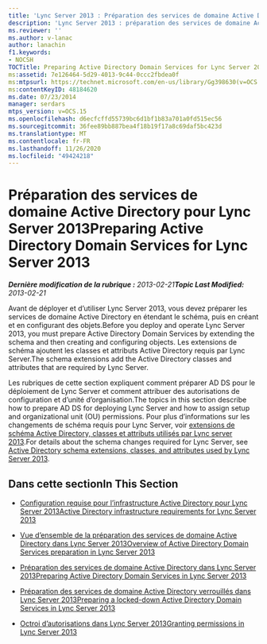 ```yaml
---
title: 'Lync Server 2013 : Préparation des services de domaine Active Directory'
description: 'Lync Server 2013 : préparation des services de domaine Active Directory.'
ms.reviewer: ''
ms.author: v-lanac
author: lanachin
f1.keywords:
- NOCSH
TOCTitle: Preparing Active Directory Domain Services for Lync Server 2013
ms:assetid: 7e126464-5d29-4013-9c44-0ccc2fbdea0f
ms:mtpsurl: https://technet.microsoft.com/en-us/library/Gg398630(v=OCS.15)
ms:contentKeyID: 48184620
ms.date: 07/23/2014
manager: serdars
mtps_version: v=OCS.15
ms.openlocfilehash: d6ecfcffd55739bc6d1bf1b83a701a0fd515ec56
ms.sourcegitcommit: 36fee89bb887bea4f18b19f17a8c69daf5bc423d
ms.translationtype: MT
ms.contentlocale: fr-FR
ms.lasthandoff: 11/26/2020
ms.locfileid: "49424218"
---
```

# <a name="preparing-active-directory-domain-services-for-lync-server-2013"></a><span data-ttu-id="d3a16-103">Préparation des services de domaine Active Directory pour Lync Server 2013</span><span class="sxs-lookup"><span data-stu-id="d3a16-103">Preparing Active Directory Domain Services for Lync Server 2013</span></span>

<div data-xmlns="http://www.w3.org/1999/xhtml">

<div class="topic" data-xmlns="http://www.w3.org/1999/xhtml" data-msxsl="urn:schemas-microsoft-com:xslt" data-cs="https://msdn.microsoft.com/">

<div data-asp="https://msdn2.microsoft.com/asp">



</div>

<div id="mainSection">

<div id="mainBody"><span data-ttu-id="d3a16-104">

<span> </span></span><span class="sxs-lookup"><span data-stu-id="d3a16-104">

<span> </span></span></span>

<span data-ttu-id="d3a16-105">_**Dernière modification de la rubrique :** 2013-02-21_</span><span class="sxs-lookup"><span data-stu-id="d3a16-105">_**Topic Last Modified:** 2013-02-21_</span></span>

<span data-ttu-id="d3a16-106">Avant de déployer et d’utiliser Lync Server 2013, vous devez préparer les services de domaine Active Directory en étendant le schéma, puis en créant et en configurant des objets.</span><span class="sxs-lookup"><span data-stu-id="d3a16-106">Before you deploy and operate Lync Server 2013, you must prepare Active Directory Domain Services by extending the schema and then creating and configuring objects.</span></span> <span data-ttu-id="d3a16-107">Les extensions de schéma ajoutent les classes et attributs Active Directory requis par Lync Server.</span><span class="sxs-lookup"><span data-stu-id="d3a16-107">The schema extensions add the Active Directory classes and attributes that are required by Lync Server.</span></span>

<span data-ttu-id="d3a16-108">Les rubriques de cette section expliquent comment préparer AD DS pour le déploiement de Lync Server et comment attribuer des autorisations de configuration et d’unité d’organisation.</span><span class="sxs-lookup"><span data-stu-id="d3a16-108">The topics in this section describe how to prepare AD DS for deploying Lync Server and how to assign setup and organizational unit (OU) permissions.</span></span> <span data-ttu-id="d3a16-109">Pour plus d’informations sur les changements de schéma requis pour Lync Server, voir [extensions de schéma Active Directory, classes et attributs utilisés par Lync server 2013](lync-server-2013-active-directory-schema-extensions-classes-and-attributes-used-by-lync-server.md).</span><span class="sxs-lookup"><span data-stu-id="d3a16-109">For details about the schema changes required for Lync Server, see [Active Directory schema extensions, classes, and attributes used by Lync Server 2013](lync-server-2013-active-directory-schema-extensions-classes-and-attributes-used-by-lync-server.md).</span></span>

<div>

## <a name="in-this-section"></a><span data-ttu-id="d3a16-110">Dans cette section</span><span class="sxs-lookup"><span data-stu-id="d3a16-110">In This Section</span></span>

  - [<span data-ttu-id="d3a16-111">Configuration requise pour l’infrastructure Active Directory pour Lync Server 2013</span><span class="sxs-lookup"><span data-stu-id="d3a16-111">Active Directory infrastructure requirements for Lync Server 2013</span></span>](lync-server-2013-active-directory-infrastructure-requirements.md)

  - [<span data-ttu-id="d3a16-112">Vue d’ensemble de la préparation des services de domaine Active Directory dans Lync Server 2013</span><span class="sxs-lookup"><span data-stu-id="d3a16-112">Overview of Active Directory Domain Services preparation in Lync Server 2013</span></span>](lync-server-2013-overview-of-active-directory-domain-services-preparation.md)

  - [<span data-ttu-id="d3a16-113">Préparation des services de domaine Active Directory dans Lync Server 2013</span><span class="sxs-lookup"><span data-stu-id="d3a16-113">Preparing Active Directory Domain Services in Lync Server 2013</span></span>](lync-server-2013-preparing-active-directory-domain-services.md)

  - [<span data-ttu-id="d3a16-114">Préparation des services de domaine Active Directory verrouillés dans Lync Server 2013</span><span class="sxs-lookup"><span data-stu-id="d3a16-114">Preparing a locked-down Active Directory Domain Services in Lync Server 2013</span></span>](lync-server-2013-preparing-a-locked-down-active-directory-domain-services.md)

  - [<span data-ttu-id="d3a16-115">Octroi d’autorisations dans Lync Server 2013</span><span class="sxs-lookup"><span data-stu-id="d3a16-115">Granting permissions in Lync Server 2013</span></span>](lync-server-2013-granting-permissions.md)

<span data-ttu-id="d3a16-116"></div>

</div>

<span> </span>

</div>

</div>

</span><span class="sxs-lookup"><span data-stu-id="d3a16-116"></div>

</div>

<span> </span>

</div>

</div>

</span></span></div>

